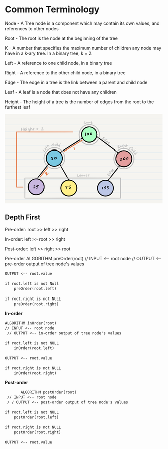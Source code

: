 # Common Terminology

Node - A Tree node is a component which may contain its own values, and references to other nodes

Root - The root is the node at the beginning of the tree

K - A number that specifies the maximum number of children any node may have in a k-ary tree. In a binary tree, k = 2.

Left - A reference to one child node, in a binary tree

Right - A reference to the other child node, in a binary tree

Edge - The edge in a tree is the link between a parent and child node

Leaf - A leaf is a node that does not have any children

Height - The height of a tree is the number of edges from the root to the furthest leaf

![](./image/trees.png)

## Depth First

Pre-order: root >> left >> right

In-order: left >> root >> right

Post-order: left >> right >> root

Pre-order
ALGORITHM preOrder(root)
// INPUT <-- root node
// OUTPUT <-- pre-order output of tree node's values

    OUTPUT <-- root.value

    if root.left is not Null
        preOrder(root.left)

    if root.right is not NULL
        preOrder(root.right)
**In-order**

    ALGORITHM inOrder(root)
    // INPUT <-- root node
     // OUTPUT <-- in-order output of tree node's values

    if root.left is not NULL
        inOrder(root.left)

    OUTPUT <-- root.value

    if root.right is not NULL
        inOrder(root.right)
**Post-order**

           ALGORITHM postOrder(root)
     // INPUT <-- root node
     / / OUTPUT <-- post-order output of tree node's values

    if root.left is not NULL
        postOrder(root.left)

    if root.right is not NULL
        postOrder(root.right)

    OUTPUT <-- root.value
